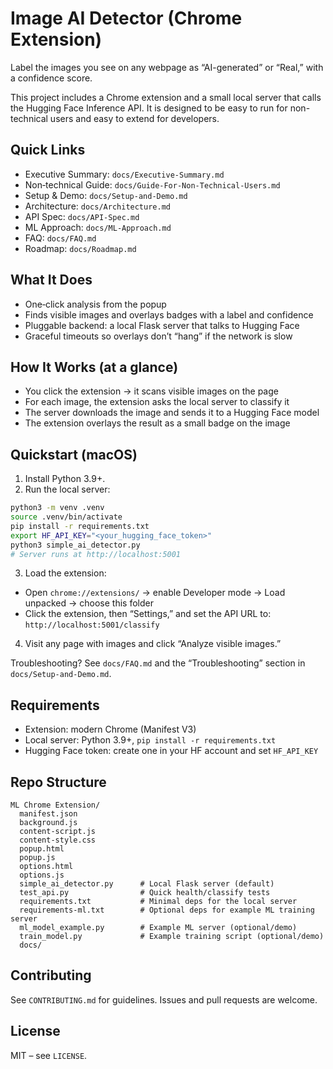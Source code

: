 # Image AI Detector (Chrome Extension)

Label the images you see on any webpage as “AI-generated” or “Real,” with a confidence score.

This project includes a Chrome extension and a small local server that calls the Hugging Face Inference API. It is designed to be easy to run for non-technical users and easy to extend for developers.

## Quick Links
- Executive Summary: `docs/Executive-Summary.md`
- Non‑technical Guide: `docs/Guide-For-Non-Technical-Users.md`
- Setup & Demo: `docs/Setup-and-Demo.md`
- Architecture: `docs/Architecture.md`
- API Spec: `docs/API-Spec.md`
- ML Approach: `docs/ML-Approach.md`
- FAQ: `docs/FAQ.md`
- Roadmap: `docs/Roadmap.md`

## What It Does
- One‑click analysis from the popup
- Finds visible images and overlays badges with a label and confidence
- Pluggable backend: a local Flask server that talks to Hugging Face
- Graceful timeouts so overlays don’t “hang” if the network is slow

## How It Works (at a glance)
- You click the extension → it scans visible images on the page
- For each image, the extension asks the local server to classify it
- The server downloads the image and sends it to a Hugging Face model
- The extension overlays the result as a small badge on the image

## Quickstart (macOS)
1) Install Python 3.9+.
2) Run the local server:
```bash
python3 -m venv .venv
source .venv/bin/activate
pip install -r requirements.txt
export HF_API_KEY="<your_hugging_face_token>"
python3 simple_ai_detector.py
# Server runs at http://localhost:5001
```
3) Load the extension:
- Open `chrome://extensions/` → enable Developer mode → Load unpacked → choose this folder
- Click the extension, then “Settings,” and set the API URL to:
  `http://localhost:5001/classify`
4) Visit any page with images and click “Analyze visible images.”

Troubleshooting? See `docs/FAQ.md` and the “Troubleshooting” section in `docs/Setup-and-Demo.md`.

## Requirements
- Extension: modern Chrome (Manifest V3)
- Local server: Python 3.9+, `pip install -r requirements.txt`
- Hugging Face token: create one in your HF account and set `HF_API_KEY`

## Repo Structure
```
ML Chrome Extension/
  manifest.json
  background.js
  content-script.js
  content-style.css
  popup.html
  popup.js
  options.html
  options.js
  simple_ai_detector.py      # Local Flask server (default)
  test_api.py                # Quick health/classify tests
  requirements.txt           # Minimal deps for the local server
  requirements-ml.txt        # Optional deps for example ML training server
  ml_model_example.py        # Example ML server (optional/demo)
  train_model.py             # Example training script (optional/demo)
  docs/
```

## Contributing
See `CONTRIBUTING.md` for guidelines. Issues and pull requests are welcome.

## License
MIT – see `LICENSE`.

